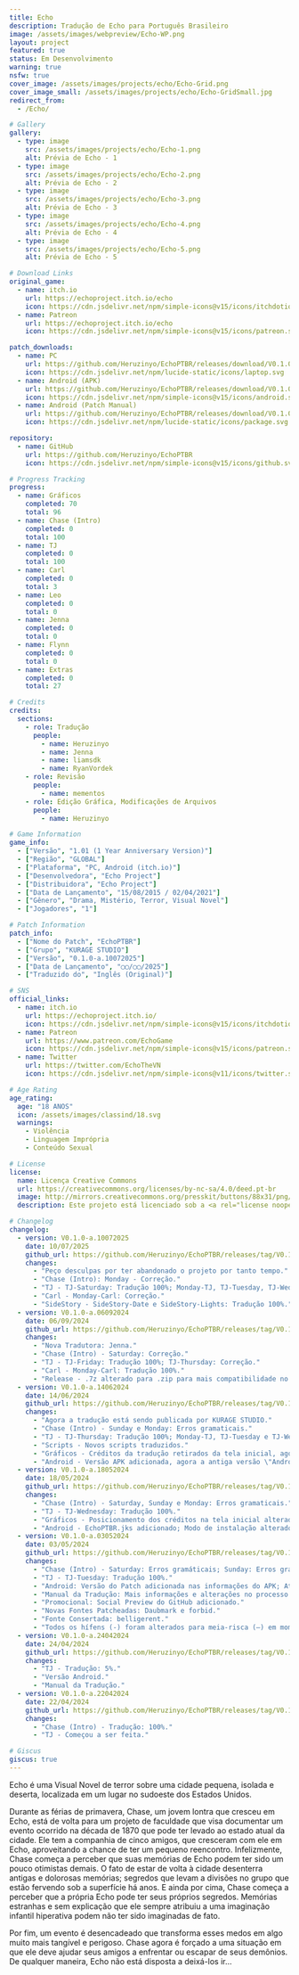 ```yaml
---
title: Echo
description: Tradução de Echo para Português Brasileiro
image: /assets/images/webpreview/Echo-WP.png
layout: project
featured: true
status: Em Desenvolvimento
warning: true
nsfw: true
cover_image: /assets/images/projects/echo/Echo-Grid.png
cover_image_small: /assets/images/projects/echo/Echo-GridSmall.jpg
redirect_from:
  - /Echo/

# Gallery
gallery:
  - type: image
    src: /assets/images/projects/echo/Echo-1.png
    alt: Prévia de Echo - 1
  - type: image
    src: /assets/images/projects/echo/Echo-2.png
    alt: Prévia de Echo - 2
  - type: image
    src: /assets/images/projects/echo/Echo-3.png
    alt: Prévia de Echo - 3
  - type: image
    src: /assets/images/projects/echo/Echo-4.png
    alt: Prévia de Echo - 4
  - type: image
    src: /assets/images/projects/echo/Echo-5.png
    alt: Prévia de Echo - 5

# Download Links
original_game:
  - name: itch.io
    url: https://echoproject.itch.io/echo
    icon: https://cdn.jsdelivr.net/npm/simple-icons@v15/icons/itchdotio.svg
  - name: Patreon
    url: https://echoproject.itch.io/echo
    icon: https://cdn.jsdelivr.net/npm/simple-icons@v15/icons/patreon.svg

patch_downloads:
  - name: PC
    url: https://github.com/Heruzinyo/EchoPTBR/releases/download/V0.1.0-a.10072025/EchoPTBR_PC_V0.1.0-a.10072025.zip
    icon: https://cdn.jsdelivr.net/npm/lucide-static/icons/laptop.svg
  - name: Android (APK)
    url: https://github.com/Heruzinyo/EchoPTBR/releases/download/V0.1.0-a.10072025/EchoPTBR_APK_V0.1.0-a.10072025.zip
    icon: https://cdn.jsdelivr.net/npm/simple-icons@v15/icons/android.svg
  - name: Android (Patch Manual)
    url: https://github.com/Heruzinyo/EchoPTBR/releases/download/V0.1.0-a.10072025/EchoPTBR_Android_APKManual_V0.1.0-a.10072025.zip
    icon: https://cdn.jsdelivr.net/npm/lucide-static/icons/package.svg

repository:
  - name: GitHub
    url: https://github.com/Heruzinyo/EchoPTBR
    icon: https://cdn.jsdelivr.net/npm/simple-icons@v15/icons/github.svg

# Progress Tracking
progress:
  - name: Gráficos
    completed: 70
    total: 96
  - name: Chase (Intro)
    completed: 0
    total: 100
  - name: TJ
    completed: 0
    total: 100
  - name: Carl
    completed: 0
    total: 3
  - name: Leo
    completed: 0
    total: 0
  - name: Jenna
    completed: 0
    total: 0
  - name: Flynn
    completed: 0
    total: 0
  - name: Extras
    completed: 0
    total: 27

# Credits
credits:
  sections:
    - role: Tradução
      people:
        - name: Heruzinyo
        - name: Jenna
        - name: liamsdk
        - name: RyanVordek
    - role: Revisão
      people:
        - name: mementos
    - role: Edição Gráfica, Modificações de Arquivos
      people:
        - name: Heruzinyo

# Game Information
game_info:
  - ["Versão", "1.01 (1 Year Anniversary Version)"]
  - ["Região", "GLOBAL"]
  - ["Plataforma", "PC, Android (itch.io)"]
  - ["Desenvolvedora", "Echo Project"]
  - ["Distribuidora", "Echo Project"]
  - ["Data de Lançamento", "15/08/2015 / 02/04/2021"]
  - ["Gênero", "Drama, Mistério, Terror, Visual Novel"]
  - ["Jogadores", "1"]

# Patch Information
patch_info:
  - ["Nome do Patch", "EchoPTBR"]
  - ["Grupo", "KURAGE STUDIO"]
  - ["Versão", "0.1.0-a.10072025"]
  - ["Data de Lançamento", "◯◯/◯◯/2025"]
  - ["Traduzido do", "Inglês (Original)"]

# SNS
official_links:
  - name: itch.io
    url: https://echoproject.itch.io/
    icon: https://cdn.jsdelivr.net/npm/simple-icons@v15/icons/itchdotio.svg
  - name: Patreon
    url: https://www.patreon.com/EchoGame
    icon: https://cdn.jsdelivr.net/npm/simple-icons@v15/icons/patreon.svg
  - name: Twitter
    url: https://twitter.com/EchoTheVN
    icon: https://cdn.jsdelivr.net/npm/simple-icons@v11/icons/twitter.svg

# Age Rating
age_rating:
  age: "18 ANOS"
  icon: /assets/images/classind/18.svg
  warnings:
    - Violência
    - Linguagem Imprópria
    - Conteúdo Sexual

# License
license:
  name: Licença Creative Commons
  url: https://creativecommons.org/licenses/by-nc-sa/4.0/deed.pt-br
  image: http://mirrors.creativecommons.org/presskit/buttons/88x31/png/by-nc-sa.png
  description: Este projeto está licenciado sob a <a rel="license noopener noreferrer" href="https://creativecommons.org/licenses/by-nc-sa/4.0/deed.pt-br" target="_blank">Licença Creative Commons Atribuição-NãoComercial-CompartilhaIgual 4.0 Internacional</a>.

# Changelog
changelog:
  - version: V0.1.0-a.10072025
    date: 10/07/2025
    github_url: https://github.com/Heruzinyo/EchoPTBR/releases/tag/V0.1.0-a.10072025
    changes:
      - "Peço desculpas por ter abandonado o projeto por tanto tempo."
      - "Chase (Intro): Monday - Correção."
      - "TJ - TJ-Saturday: Tradução 100%; Monday-TJ, TJ-Tuesday, TJ-Wednesday e TJ-Thursday: Correção."
      - "Carl - Monday-Carl: Correção."
      - "SideStory - SideStory-Date e SideStory-Lights: Tradução 100%."
  - version: V0.1.0-a.06092024
    date: 06/09/2024
    github_url: https://github.com/Heruzinyo/EchoPTBR/releases/tag/V0.1.0-a.06092024
    changes:
      - "Nova Tradutora: Jenna."
      - "Chase (Intro) - Saturday: Correção."
      - "TJ - TJ-Friday: Tradução 100%; TJ-Thursday: Correção."
      - "Carl - Monday-Carl: Tradução 100%."
      - "Release - .7z alterado para .zip para mais compatibilidade no Android."
  - version: V0.1.0-a.14062024
    date: 14/06/2024
    github_url: https://github.com/Heruzinyo/EchoPTBR/releases/tag/V0.1.0-a.14062024
    changes:
      - "Agora a tradução está sendo publicada por KURAGE STUDIO."
      - "Chase (Intro) - Sunday e Monday: Erros gramaticais."
      - "TJ - TJ-Thursday: Tradução 100%; Monday-TJ, TJ-Tuesday e TJ-Wednesday: Erros gramaticais e correções."
      - "Scripts - Novos scripts traduzidos."
      - "Gráficos - Créditos da tradução retirados da tela inicial, agora ele está na abertura; Música no fim da rota do Leo traduzida."
      - "Android - Versão APK adicionada, agora a antiga versão \"Android\" se chama \"Android_APKManual\". Créditos na chave do APK alterados de \"EchoPTBR\" para \"KURAGE STUDIO\", isso fez com que não seja possível atualizar de uma versão anterior a essa. Isso não irá se repetir."
  - version: V0.1.0-a.18052024
    date: 18/05/2024
    github_url: https://github.com/Heruzinyo/EchoPTBR/releases/tag/V0.1.0-a.18052024
    changes:
      - "Chase (Intro) - Saturday, Sunday e Monday: Erros gramaticais."
      - "TJ - TJ-Wednesday: Tradução 100%."
      - "Gráficos - Posicionamento dos créditos na tela inicial alterado, e mais informações adicionadas nele; Títulos de personagens traduzidos; Predater (Easter Egg) parcialmente traduzido."
      - "Android - EchoPTBR.jks adicionado; Modo de instalação alterado para facilitar."
  - version: V0.1.0-a.03052024
    date: 03/05/2024
    github_url: https://github.com/Heruzinyo/EchoPTBR/releases/tag/V0.1.0-a.03052024
    changes:
      - "Chase (Intro) - Saturday: Erros gramáticais; Sunday: Erros gramáticais, textos não traduzidos; Monday: Textos não traduzidos."
      - "TJ - TJ-Tuesday: Tradução 100%."
      - "Android: Versão do Patch adicionada nas informações do APK; Atualizar de uma versão antiga do Patch agora é possível; Ícone consertado."
      - "Manual da Tradução: Mais informações e alterações no processo de instalação no Android."
      - "Promocional: Social Preview do GitHub adicionado."
      - "Novas Fontes Patcheadas: Daubmark e forbid."
      - "Fonte Consertada: belligerent."
      - "Todos os hífens (-) foram alterados para meia-risca (–) em momentos que o diálogo de um personagem é interrompido ou o personagem hesita ao falar."
  - version: V0.1.0-a.24042024
    date: 24/04/2024
    github_url: https://github.com/Heruzinyo/EchoPTBR/releases/tag/V0.1.0-a.24042024
    changes:
      - "TJ - Tradução: 5%."
      - "Versão Android."
      - "Manual da Tradução."
  - version: V0.1.0-a.22042024
    date: 22/04/2024
    github_url: https://github.com/Heruzinyo/EchoPTBR/releases/tag/V0.1.0-a.22042024
    changes:
      - "Chase (Intro) - Tradução: 100%."
      - "TJ - Começou a ser feita."

# Giscus
giscus: true
---
```


Echo é uma Visual Novel de terror sobre uma cidade pequena, isolada e deserta, localizada em um lugar no sudoeste dos Estados Unidos.

Durante as férias de primavera, Chase, um jovem lontra que cresceu em Echo, está de volta para um projeto de faculdade que visa documentar um evento ocorrido na década de 1870 que pode ter levado ao estado atual da cidade. Ele tem a companhia de cinco amigos, que cresceram com ele em Echo, aproveitando a chance de ter um pequeno reencontro. Infelizmente, Chase começa a perceber que suas memórias de Echo podem ter sido um pouco otimistas demais. O fato de estar de volta à cidade desenterra antigas e dolorosas memórias; segredos que levam a divisões no grupo que estão fervendo sob a superfície há anos. E ainda por cima, Chase começa a perceber que a própria Echo pode ter seus próprios segredos. Memórias estranhas e sem explicação que ele sempre atribuiu a uma imaginação infantil hiperativa podem não ter sido imaginadas de fato.

Por fim, um evento é desencadeado que transforma esses medos em algo muito mais tangível e perigoso. Chase agora é forçado a uma situação em que ele deve ajudar seus amigos a enfrentar ou escapar de seus demônios. De qualquer maneira, Echo não está disposta a deixá-los ir...
